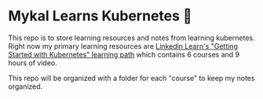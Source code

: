 # Mykal Learns Kubernetes 🚢

This repo is to store learning resources and notes from learning kubernetes. Right now my primary learning resources are [Linkedin Learn's "Getting Started with Kubernetes" learning path](https://www.linkedin.com/learning/paths/getting-started-with-kubernetes?u=247569634) which contains 6 courses and 9 hours of video. 

This repo will be organized with a folder for each "course" to keep my notes organized. 
